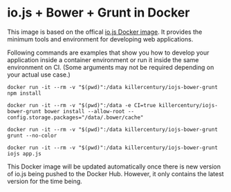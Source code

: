 # io.js + Bower + Grunt in Docker
This image is based on the offical [io.js Docker image](https://registry.hub.docker.com/_/iojs/). It provides the minimum tools and environment for developing web applications.

Following commands are examples that show you how to develop your application inside a container environment or run it inside the same environment on CI. (Some arguments may not be required depending on your actual use case.)
```
docker run -it --rm -v "$(pwd)":/data killercentury/iojs-bower-grunt npm install
```
```
docker run -it --rm -v "$(pwd)":/data -e CI=true killercentury/iojs-bower-grunt bower install --allow-root --config.storage.packages="/data/.bower/cache"
```
```
docker run -it --rm -v "$(pwd)":/data killercentury/iojs-bower-grunt grunt --no-color
```
```
docker run -it --rm -v "$(pwd)":/data killercentury/iojs-bower-grunt iojs app.js
```

This Docker image will be updated automatically once there is new version of io.js being pushed to the Docker Hub. However, it only contains the latest version for the time being.
